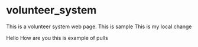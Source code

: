 # volunteer_system
This is a volunteer system web page.
This is sample
This is my local change

Hello How are you
this is example of pulls
